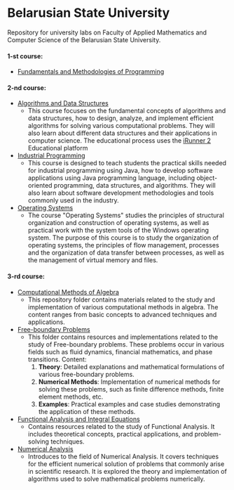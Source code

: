 # Belarusian State University
Repository for university labs on Faculty of Applied Mathematics and Computer Science of the Belarusian State University.</br>

#### 1-st course:
- [Fundamentals and Methodologies of Programming](https://github.com/makszeus/bsu/tree/main/Fundamentals%20and%20Methodologies%20of%20Programming)

#### 2-nd course:
- [Algorithms and Data Structures](https://github.com/makszeus/bsu/tree/main/Algorithms)
  - This course focuses on the fundamental concepts of algorithms and data structures, how to design, analyze, and implement efficient algorithms for solving various computational problems. They will also learn about different data structures and their applications in computer science. The educational process uses the [iRunner 2](https://acm.bsu.by) Educational platform
- [Industrial Programming](https://github.com/makszeus/bsu/tree/main/Industrial%20Programming)
  -  This course is designed to teach students the practical skills needed for industrial programming using Java, how to develop software applications using Java programming language, including object-oriented programming, data structures, and algorithms. They will also learn about software development methodologies and tools commonly used in the industry.
- [Operating Systems](https://github.com/makszeus/bsu/tree/main/Operating%20Systems)</br>
  - The course "Operating Systems" studies the principles of structural organization and construction of operating systems, as well as practical work with the system tools of the Windows operating system. The purpose of this course is to study the organization of operating systems, the principles of flow management, processes and the organization of data transfer between processes, as well as the management of virtual memory and files.

 
#### 3-rd course:
- [Computational Methods of Algebra](https://github.com/makszeus/bsu/tree/main/Computational%20Methods%20of%20Algebra)
  -  This repository folder contains materials related to the study and implementation of various computational methods in algebra. The content ranges from basic concepts to advanced techniques and applications.
- [Free-boundary Problems](https://github.com/makszeus/bsu/tree/main/Free-boundary%20Problems)
  -  This folder contains resources and implementations related to the study of Free-boundary problems. These problems occur in various fields such as fluid dynamics, financial mathematics, and phase transitions.
     Content:
		1. **Theory**: Detailed explanations and mathematical formulations of various free-boundary problems.
		2. **Numerical Methods**: Implementation of numerical methods for solving these problems, such as finite difference methods, finite element methods, etc.
		3. **Examples**: Practical examples and case studies demonstrating the application of these methods.
- [Functional Analysis and Integral Equations](https://github.com/makszeus/bsu/tree/main/Functional%20Analysis%20and%20Integral%20Equations)
  -  Contains resources related to the study of Functional Analysis. It includes theoretical concepts, practical applications, and problem-solving techniques.
- [Numerical Analysis](https://github.com/makszeus/bsu/tree/main/Numerical%20Analysis)
  -  Introduces to the field of Numerical Analysis. It covers techniques for the efficient numerical solution of problems that commonly arise in scientific research. It is explored the theory and implementation of algorithms used to solve mathematical problems numerically.
